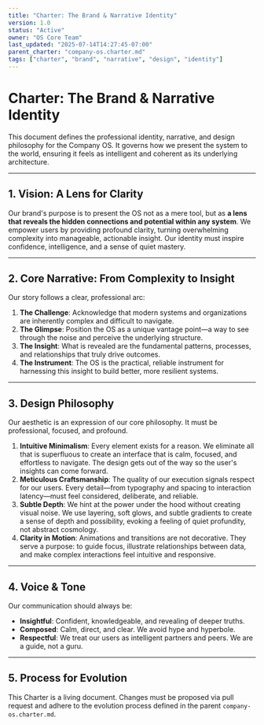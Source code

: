 ```yaml
---
title: "Charter: The Brand & Narrative Identity"
version: 1.0
status: "Active"
owner: "OS Core Team"
last_updated: "2025-07-14T14:27:45-07:00"
parent_charter: "company-os.charter.md"
tags: ["charter", "brand", "narrative", "design", "identity"]
---
```


# **Charter: The Brand & Narrative Identity**

This document defines the professional identity, narrative, and design philosophy for the Company OS. It governs how we present the system to the world, ensuring it feels as intelligent and coherent as its underlying architecture.

---

## **1. Vision: A Lens for Clarity**

Our brand's purpose is to present the OS not as a mere tool, but as **a lens that reveals the hidden connections and potential within any system**. We empower users by providing profound clarity, turning overwhelming complexity into manageable, actionable insight. Our identity must inspire confidence, intelligence, and a sense of quiet mastery.

---

## **2. Core Narrative: From Complexity to Insight**

Our story follows a clear, professional arc:

1.  **The Challenge**: Acknowledge that modern systems and organizations are inherently complex and difficult to navigate.
2.  **The Glimpse**: Position the OS as a unique vantage point—a way to see through the noise and perceive the underlying structure.
3.  **The Insight**: What is revealed are the fundamental patterns, processes, and relationships that truly drive outcomes.
4.  **The Instrument**: The OS is the practical, reliable instrument for harnessing this insight to build better, more resilient systems.

---

## **3. Design Philosophy**

Our aesthetic is an expression of our core philosophy. It must be professional, focused, and profound.

1.  **Intuitive Minimalism**: Every element exists for a reason. We eliminate all that is superfluous to create an interface that is calm, focused, and effortless to navigate. The design gets out of the way so the user's insights can come forward.
2.  **Meticulous Craftsmanship**: The quality of our execution signals respect for our users. Every detail—from typography and spacing to interaction latency—must feel considered, deliberate, and reliable.
3.  **Subtle Depth**: We hint at the power under the hood without creating visual noise. We use layering, soft glows, and subtle gradients to create a sense of depth and possibility, evoking a feeling of quiet profundity, not abstract cosmology.
4.  **Clarity in Motion**: Animations and transitions are not decorative. They serve a purpose: to guide focus, illustrate relationships between data, and make complex interactions feel intuitive and responsive.

---

## **4. Voice & Tone**

Our communication should always be:

* **Insightful**: Confident, knowledgeable, and revealing of deeper truths.
* **Composed**: Calm, direct, and clear. We avoid hype and hyperbole.
* **Respectful**: We treat our users as intelligent partners and peers. We are a guide, not a guru.

---

## **5. Process for Evolution**

This Charter is a living document. Changes must be proposed via pull request and adhere to the evolution process defined in the parent `company-os.charter.md`.